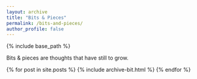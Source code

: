 ```yaml
---
layout: archive
title: "Bits & Pieces"
permalink: /bits-and-pieces/
author_profile: false
---
```


{% include base_path %}

Bits & pieces are thoughts that have still to grow.

{% for post in site.posts %}
  {% include archive-bit.html %}
{% endfor %}